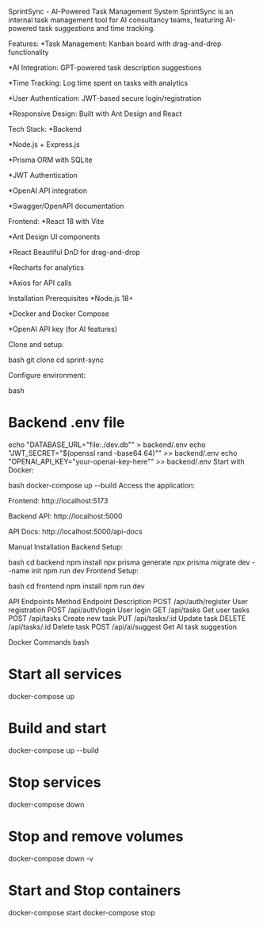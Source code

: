 SprintSync - AI-Powered Task Management System
SprintSync is an internal task management tool for AI consultancy teams, featuring AI-powered task suggestions and time tracking.

Features:
*Task Management: Kanban board with drag-and-drop functionality

*AI Integration: GPT-powered task description suggestions

*Time Tracking: Log time spent on tasks with analytics

*User Authentication: JWT-based secure login/registration

*Responsive Design: Built with Ant Design and React

Tech Stack:
*Backend

*Node.js + Express.js

*Prisma ORM with SQLite

*JWT Authentication

*OpenAI API integration

*Swagger/OpenAPI documentation

Frontend:
*React 18 with Vite

*Ant Design UI components

*React Beautiful DnD for drag-and-drop

*Recharts for analytics

*Axios for API calls

Installation
Prerequisites
*Node.js 18+

*Docker and Docker Compose

*OpenAI API key (for AI features)

Clone and setup:

bash
git clone <your-repo>
cd sprint-sync


Configure environment:

bash
# Backend .env file
echo "DATABASE_URL=\"file:./dev.db\"" > backend/.env
echo "JWT_SECRET=\"$(openssl rand -base64 64)\"" >> backend/.env
echo "OPENAI_API_KEY=\"your-openai-key-here\"" >> backend/.env
Start with Docker:

bash
docker-compose up --build
Access the application:

Frontend: http://localhost:5173

Backend API: http://localhost:5000

API Docs: http://localhost:5000/api-docs

Manual Installation
Backend Setup:

bash
cd backend
npm install
npx prisma generate
npx prisma migrate dev --name init
npm run dev
Frontend Setup:

bash
cd frontend
npm install
npm run dev

 API Endpoints
Method	Endpoint	Description
POST	/api/auth/register	User registration
POST	/api/auth/login	User login
GET	/api/tasks	Get user tasks
POST	/api/tasks	Create new task
PUT	/api/tasks/:id	Update task
DELETE	/api/tasks/:id	Delete task
POST	/api/ai/suggest	Get AI task suggestion

Docker Commands
bash
# Start all services
docker-compose up

# Build and start
docker-compose up --build

# Stop services
docker-compose down

# Stop and remove volumes
docker-compose down -v
# Start and Stop containers
docker-compose start
docker-compose stop

